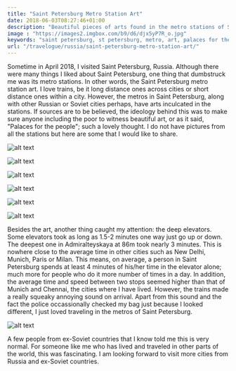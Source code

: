 ```yaml
---
title: "Saint Petersburg Metro Station Art"
date: 2018-06-03T08:27:46+01:00
description: "Beautiful pieces of arts found in the metro stations of Saint Petersburg in Russia."
image : "https://images2.imgbox.com/b9/d6/djx5yP7R_o.jpg"
keywords: "saint petersburg, st petersburg, metro, art, palaces for the people, ussr, soviet, russia"
url: "/travelogue/russia/saint-petersburg-metro-station-art/"
---
```


Sometime in April 2018, I visited Saint Petersburg, Russia. Although there were many things I liked about Saint Petersburg, one thing that dumbstruck me was its metro stations. In other words, the Saint Petersburg metro station art. I love trains, be it long distance ones across cities or short distance ones within a city. However, the metros in Saint Petersburg, along with other Russian or Soviet cities perhaps, have arts inculcated in the stations. If sources are to be believed, the ideology behind this was to make sure anyone including the poor to witness beautiful art, or as it said, "Palaces for the people"; such a lovely thought. I do not have pictures from all the stations but here are some that I would like to share.

![alt text](https://images2.imgbox.com/b9/d6/djx5yP7R_o.jpg "Some metro station in Saint Petersburg")

![alt text](https://images2.imgbox.com/b0/77/5Puas6nC_o.jpg "Some metro station in Saint Petersburg")

![alt text](https://images2.imgbox.com/d3/79/tS8FmQ50_o.jpg "Some metro station in Saint Petersburg")

![alt text](https://images2.imgbox.com/70/a5/h8a1dg1k_o.jpg "Some metro station in Saint Petersburg")

![alt text](https://images2.imgbox.com/45/29/w44sYEhG_o.jpg "Some metro station in Saint Petersburg")

![alt text](https://images2.imgbox.com/41/26/onMtFW4G_o.jpg "Some metro station in Saint Petersburg")

Besides the art, another thing caught my attention: the deep elevators. Some elevators took as long as 1.5-2 minutes one way just go up or down. The deepest one in Admiralteyskaya at 86m took nearly 3 minutes. This is nowhere close to the average time in other cities such as New Delhi, Munich, Paris or Milan. This means, on average, a person in Saint Petersburg spends at least 4 minutes of his/her time in the elevator alone; much more for people who do it more number of times in a day. In addition, the average time and speed between two stops seemed higher than that of Munich and Chennai, the cities where I have lived. However, the trains made a really squeaky annoying sound on arrival. Apart from this sound and the fact the police occassionally checked my bag just because I looked different, I just loved traveling in the metros of Saint Petersburg.

![alt text](https://images2.imgbox.com/3f/5e/B8uz3Y3F_o.jpg "Elevator of some metro station in Saint Petersburg")

A few people from ex-Soviet countries that I know told me this is very normal. For someone like me who has lived and traveled in other parts of the world, this was fascinating. I am looking forward to visit more cities from Russia and ex-Soviet countries.